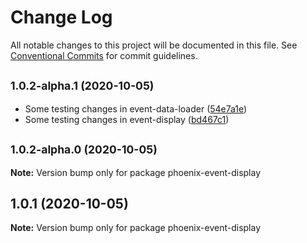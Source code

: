 # Change Log

All notable changes to this project will be documented in this file.
See [Conventional Commits](https://conventionalcommits.org) for commit guidelines.

## <small>1.0.2-alpha.1 (2020-10-05)</small>

* Some testing changes in event-data-loader ([54e7a1e](https://github.com/HSF/phoenix/commit/54e7a1e))
* Some testing changes in event-display ([bd467c1](https://github.com/HSF/phoenix/commit/bd467c1))





## <small>1.0.2-alpha.0 (2020-10-05)</small>

**Note:** Version bump only for package phoenix-event-display





## 1.0.1 (2020-10-05)

**Note:** Version bump only for package phoenix-event-display
